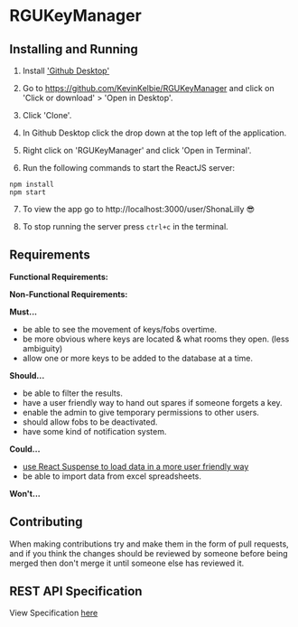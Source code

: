 # RGUKeyManager

## Installing and Running

1. Install ['Github Desktop'](https://desktop.github.com/)

2. Go to https://github.com/KevinKelbie/RGUKeyManager and click on 'Click or download' > 'Open in Desktop'.

3. Click 'Clone'.

4. In Github Desktop click the drop down at the top left of the application.

5. Right click on 'RGUKeyManager' and click 'Open in Terminal'.

6. Run the following commands to start the ReactJS server:

```
npm install
npm start
```

7. To view the app go to http://localhost:3000/user/ShonaLilly 😎

8. To stop running the server press `ctrl+c` in the terminal.

## Requirements

**Functional Requirements:**

**Non-Functional Requirements:**

**Must...**

- be able to see the movement of keys/fobs overtime.
- be more obvious where keys are located & what rooms they open. (less ambiguity)
- allow one or more keys to be added to the database at a time.

**Should...**

- be able to filter the results.
- have a user friendly way to hand out spares if someone forgets a key.
- enable the admin to give temporary permissions to other users.
- should allow fobs to be deactivated.
- have some kind of notification system.

**Could...**

- [use React Suspense to load data in a more user friendly way](https://medium.com/@ryanflorence/the-suspense-is-killing-redux-e888f9692430)
- be able to import data from excel spreadsheets.

**Won't...**

## Contributing

When making contributions try and make them in the form of pull requests, and if you think the changes should be reviewed by someone before being merged then don't merge it until someone else has reviewed it.

## REST API Specification

View Specification [here](/RESTAPISpec/README.md)
